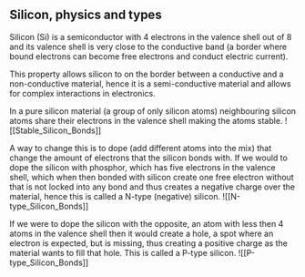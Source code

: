 ## Silicon, physics and types
Silicon (Si) is a semiconductor with 4 electrons in the valence shell out of 8 and its valence shell is very close to the conductive band (a border where bound electrons can become free electrons and conduct electric current).

This property allows silicon to on the border between a conductive and a non-conductive material, hence it is a semi-conductive material and allows for complex interactions in electronics.

In a pure silicon material (a group of only silicon atoms) neighbouring silicon atoms share their electrons in the valence shell making the atoms stable.
![[Stable_Silicon_Bonds]]

A way to change this is to dope (add different atoms into the mix) that change the amount of electrons that the silicon bonds with. If we would to dope the silicon with phosphor, which has five electrons in the valence shell, which when then bonded with silicon create one free electron without that is not locked into any bond and thus creates a negative charge over the material, hence this is called a N-type (negative) silicon.
![[N-type_Silicon_Bonds]]

If we were to dope the silicon with the opposite, an atom with less then 4 atoms in the valence shell then it would create a hole, a spot where an electron is expected, but is missing, thus creating a positive charge as the material wants to fill that hole. This is called a P-type silicon.
![[P-type_Silicon_Bonds]]

